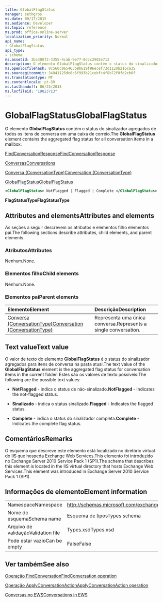 ```yaml
---
title: GlobalFlagStatus
manager: sethgros
ms.date: 09/17/2015
ms.audience: Developer
ms.topic: reference
ms.prod: office-online-server
localization_priority: Normal
api_name:
- GlobalFlagStatus
api_type:
- schema
ms.assetid: 3ba300f3-3355-4cab-9e77-0dcc2902e712
description: O elemento GlobalFlagStatus contém o status do sinalizador agregados de todos os itens de conversa em uma caixa de correio.
ms.openlocfilehash: 0c560c065463b8b619f96ecef73d1120b216ca35
ms.sourcegitcommit: 34041125dc8c5f993b21cebfc4f8b72f0fd2cb6f
ms.translationtype: MT
ms.contentlocale: pt-BR
ms.lasthandoff: 06/25/2018
ms.locfileid: "19823713"
---
```

# <a name="globalflagstatus"></a><span data-ttu-id="32dad-103">GlobalFlagStatus</span><span class="sxs-lookup"><span data-stu-id="32dad-103">GlobalFlagStatus</span></span>

<span data-ttu-id="32dad-104">O elemento **GlobalFlagStatus** contém o status do sinalizador agregados de todos os itens de conversa em uma caixa de correio.</span><span class="sxs-lookup"><span data-stu-id="32dad-104">The **GlobalFlagStatus** element contains the aggregated flag status for all conversation items in a mailbox.</span></span> 
  
[<span data-ttu-id="32dad-105">FindConversationResponse</span><span class="sxs-lookup"><span data-stu-id="32dad-105">FindConversationResponse</span></span>](findconversationresponse.md)
  
[<span data-ttu-id="32dad-106">Conversas</span><span class="sxs-lookup"><span data-stu-id="32dad-106">Conversations</span></span>](conversations-ex15websvcsotherref.md)
  
[<span data-ttu-id="32dad-107">Conversa (ConversationType)</span><span class="sxs-lookup"><span data-stu-id="32dad-107">Conversation (ConversationType)</span></span>](conversation-conversationtype.md)
  
[<span data-ttu-id="32dad-108">GlobalFlagStatus</span><span class="sxs-lookup"><span data-stu-id="32dad-108">GlobalFlagStatus</span></span>](globalflagstatus.md)
  
```XML
<GlobalFlagStatus> NotFlagged | Flagged | Complete </GlobalFlagStatus>
```

 <span data-ttu-id="32dad-109">**FlagStatusType**</span><span class="sxs-lookup"><span data-stu-id="32dad-109">**FlagStatusType**</span></span>
## <a name="attributes-and-elements"></a><span data-ttu-id="32dad-110">Attributes and elements</span><span class="sxs-lookup"><span data-stu-id="32dad-110">Attributes and elements</span></span>

<span data-ttu-id="32dad-111">As seções a seguir descrevem os atributos e elementos filho elementos pai.</span><span class="sxs-lookup"><span data-stu-id="32dad-111">The following sections describe attributes, child elements, and parent elements.</span></span>
  
### <a name="attributes"></a><span data-ttu-id="32dad-112">Atributos</span><span class="sxs-lookup"><span data-stu-id="32dad-112">Attributes</span></span>

<span data-ttu-id="32dad-113">Nenhum.</span><span class="sxs-lookup"><span data-stu-id="32dad-113">None.</span></span>
  
### <a name="child-elements"></a><span data-ttu-id="32dad-114">Elementos filho</span><span class="sxs-lookup"><span data-stu-id="32dad-114">Child elements</span></span>

<span data-ttu-id="32dad-115">Nenhum.</span><span class="sxs-lookup"><span data-stu-id="32dad-115">None.</span></span>
  
### <a name="parent-elements"></a><span data-ttu-id="32dad-116">Elementos pai</span><span class="sxs-lookup"><span data-stu-id="32dad-116">Parent elements</span></span>

|<span data-ttu-id="32dad-117">**Elemento**</span><span class="sxs-lookup"><span data-stu-id="32dad-117">**Element**</span></span>|<span data-ttu-id="32dad-118">**Descrição**</span><span class="sxs-lookup"><span data-stu-id="32dad-118">**Description**</span></span>|
|:-----|:-----|
|[<span data-ttu-id="32dad-119">Conversa (ConversationType)</span><span class="sxs-lookup"><span data-stu-id="32dad-119">Conversation (ConversationType)</span></span>](conversation-conversationtype.md) <br/> |<span data-ttu-id="32dad-120">Representa uma única conversa.</span><span class="sxs-lookup"><span data-stu-id="32dad-120">Represents a single conversation.</span></span>  <br/> |
   
## <a name="text-value"></a><span data-ttu-id="32dad-121">Text value</span><span class="sxs-lookup"><span data-stu-id="32dad-121">Text value</span></span>

<span data-ttu-id="32dad-122">O valor de texto do elemento **GlobalFlagStatus** é o status do sinalizador agregados para itens de conversa na pasta atual.</span><span class="sxs-lookup"><span data-stu-id="32dad-122">The text value of the **GlobalFlagStatus** element is the aggregated flag status for conversation items in the current folder.</span></span> <span data-ttu-id="32dad-123">Estes são os valores de texto possíveis:</span><span class="sxs-lookup"><span data-stu-id="32dad-123">The following are the possible text values:</span></span> 
  
- <span data-ttu-id="32dad-124">**NotFlagged** - indica o status de não-sinalizado.</span><span class="sxs-lookup"><span data-stu-id="32dad-124">**NotFlagged** - Indicates the not-flagged status.</span></span> 
    
- <span data-ttu-id="32dad-125">**Sinalizado** - indica o status sinalizado.</span><span class="sxs-lookup"><span data-stu-id="32dad-125">**Flagged** - Indicates the flagged status.</span></span> 
    
- <span data-ttu-id="32dad-126">**Complete** - indica o status do sinalizador completa.</span><span class="sxs-lookup"><span data-stu-id="32dad-126">**Complete** - Indicates the complete flag status.</span></span> 
    
## <a name="remarks"></a><span data-ttu-id="32dad-127">Comentários</span><span class="sxs-lookup"><span data-stu-id="32dad-127">Remarks</span></span>

<span data-ttu-id="32dad-128">O esquema que descreve este elemento está localizado no diretório virtual do IIS que hospeda Exchange Web Services.This elemento foi introduzido no Exchange Server 2010 Service Pack 1 (SP1).</span><span class="sxs-lookup"><span data-stu-id="32dad-128">The schema that describes this element is located in the IIS virtual directory that hosts Exchange Web Services.This element was introduced in Exchange Server 2010 Service Pack 1 (SP1).</span></span>
  
## <a name="element-information"></a><span data-ttu-id="32dad-129">Informações de elemento</span><span class="sxs-lookup"><span data-stu-id="32dad-129">Element information</span></span>

|||
|:-----|:-----|
|<span data-ttu-id="32dad-130">Namespace</span><span class="sxs-lookup"><span data-stu-id="32dad-130">Namespace</span></span>  <br/> |http://schemas.microsoft.com/exchange/services/2006/types  <br/> |
|<span data-ttu-id="32dad-131">Nome do esquema</span><span class="sxs-lookup"><span data-stu-id="32dad-131">Schema name</span></span>  <br/> |<span data-ttu-id="32dad-132">Esquema de tipos</span><span class="sxs-lookup"><span data-stu-id="32dad-132">Types schema</span></span>  <br/> |
|<span data-ttu-id="32dad-133">Arquivo de validação</span><span class="sxs-lookup"><span data-stu-id="32dad-133">Validation file</span></span>  <br/> |<span data-ttu-id="32dad-134">Types.xsd</span><span class="sxs-lookup"><span data-stu-id="32dad-134">Types.xsd</span></span>  <br/> |
|<span data-ttu-id="32dad-135">Pode estar vazio</span><span class="sxs-lookup"><span data-stu-id="32dad-135">Can be empty</span></span>  <br/> |<span data-ttu-id="32dad-136">False</span><span class="sxs-lookup"><span data-stu-id="32dad-136">False</span></span>  <br/> |
   
## <a name="see-also"></a><span data-ttu-id="32dad-137">Ver também</span><span class="sxs-lookup"><span data-stu-id="32dad-137">See also</span></span>



[<span data-ttu-id="32dad-138">Operação FindConversation</span><span class="sxs-lookup"><span data-stu-id="32dad-138">FindConversation operation</span></span>](findconversation-operation.md)
  
[<span data-ttu-id="32dad-139">Operação ApplyConversationAction</span><span class="sxs-lookup"><span data-stu-id="32dad-139">ApplyConversationAction operation</span></span>](applyconversationaction-operation.md)


[<span data-ttu-id="32dad-140">Conversas no EWS</span><span class="sxs-lookup"><span data-stu-id="32dad-140">Conversations in EWS</span></span>](http://msdn.microsoft.com/library/91e64629-db6c-4c94-9dcb-d386232e8467%28Office.15%29.aspx)

